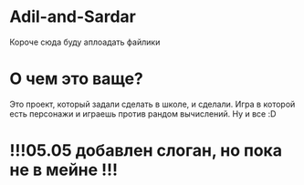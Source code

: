 # Adil-and-Sardar
Короче сюда буду аплоадать файлики
# О чем это ваще?
Это проект, который задали сделать в школе, и сделали.
Игра в которой есть персонажи и играешь против рандом вычислений.
Ну и все :D
# !!!05.05 добавлен слоган, но пока не в мейне !!!
